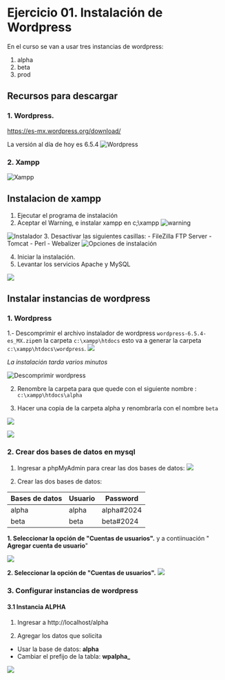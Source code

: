 # Ejercicio 01. Instalación de Wordpress
En el curso se van a usar tres instancias de wordpress:
1. alpha
2. beta
3. prod

## Recursos para descargar

### 1. Wordpress.
https://es-mx.wordpress.org/download/

La versión al día de hoy es 6.5.4
![Wordpress](https://i.imgur.com/G4dho4A.png)


### 2. Xampp

![Xampp](https://i.imgur.com/WMtuJ0j.png)

## Instalacion de xampp
1. Ejecutar el programa de instalación
2. Aceptar el Warning, e instalar xampp en c;\xampp
![warning](https://i.imgur.com/LzHqiFh.png)

![Instalador](https://i.imgur.com/WEKE39y.png)
3. Desactivar las siguientes casillas: 
	- FileZilla FTP Server
	 - Tomcat
	 - Perl
	 - Webalizer
![Opciones de instalación](https://i.imgur.com/5DjAwxn.png)

4. Iniciar la instalación.
5. Levantar los servicios Apache y MySQL

![](https://i.imgur.com/T81p0JV.png)


## Instalar instancias de wordpress
### 1. Wordpress
1.- Descomprimir el archivo instalador de wordpress `wordpress-6.5.4-es_MX.zip`en la carpeta `c:\xampp\htdocs` esto va a generar la carpeta `c:\xampp\htdocs\wordpress`.
![](https://i.imgur.com/QWa4YBx.png)

*La instalación tarda varios minutos*

![Descomprimir wordpress](https://i.imgur.com/k3Hirrp.png)

2. Renombre la carpeta para que quede con el siguiente nombre : `c:\xampp\htdocs\alpha`

3. Hacer una copia de la carpeta alpha y renombrarla con el nombre `beta`

![](https://i.imgur.com/0F79OQm.png)

![](https://i.imgur.com/rb04bBq.png)


### 2. Crear dos bases de datos en mysql

1. Ingresar a phpMyAdmin para crear las dos bases de datos:
![](https://i.imgur.com/T8GQTt8.png)


2. Crear las dos bases de datos:

|Bases de datos| Usuario |Password
|--|--|--|
|alpha| alpha| alpha#2024|
| beta | beta |beta#2024|


**1. Seleccionar la opción de "Cuentas de usuarios".** y a contiinuación " **Agregar cuenta de usuario**"

![](https://i.imgur.com/lTtg0Qz.png)

**2. Seleccionar la opción de "Cuentas de usuarios".**
![](https://i.imgur.com/pK7n2fz.png)

### 3. Configurar instancias de wordpress

#### 3.1 Instancia ALPHA
1. Ingresar a http://localhost/alpha
![]()

2. Agregar los datos que solicita
- Usar la base de datos: **alpha** 
- Cambiar el prefijo de la tabla: **wpalpha_**

![](https://i.imgur.com/BCYkqX4.png)

<!--stackedit_data:
eyJoaXN0b3J5IjpbMTE4NDI3MjAwOSwtNjI3NjI3NDc0LC01NT
MzNDg2NjAsNDQzMTcyMSwtMzY4NzE4MzEyLDEyMjY0NjU0MTEs
LTY2NTI4NDQyNSwxODE4NTkwMjIxXX0=
-->
